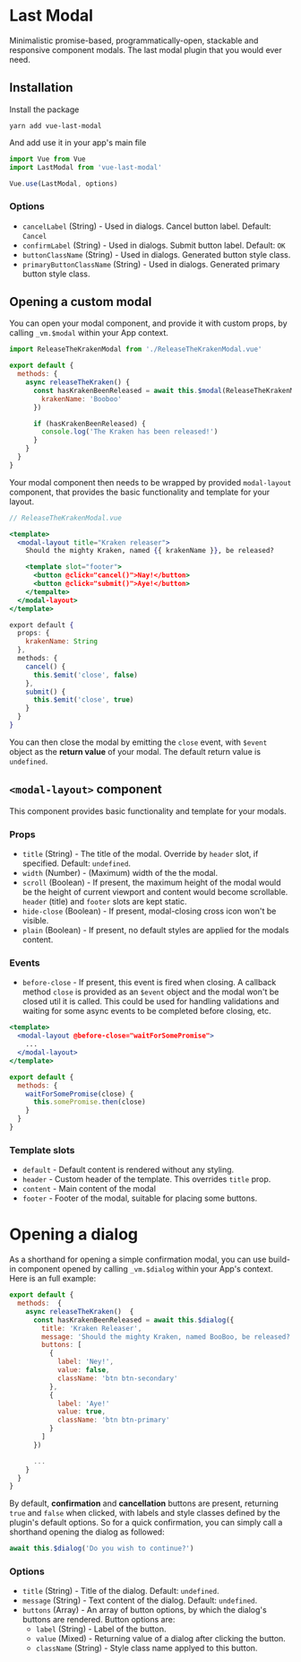 
# Last Modal
Minimalistic promise-based, programmatically-open, stackable and responsive component modals. The last modal plugin that you would ever need.

## Installation
Install the package

`yarn add vue-last-modal`

And add use it in your app's main file

```javascript
import Vue from Vue
import LastModal from 'vue-last-modal'

Vue.use(LastModal, options)
```
### Options
- `cancelLabel` (String) - Used in dialogs. Cancel button label. Default: `Cancel`
- `confirmLabel` (String) - Used in dialogs. Submit button label. Default: `OK`
- `buttonClassName` (String) - Used in dialogs. Generated button style class.
- `primaryButtonClassName` (String) - Used in dialogs. Generated primary button style class.


## Opening a custom modal
You can open your modal component, and provide it with custom props, by calling `_vm.$modal` within your App context.

```javascript
import ReleaseTheKrakenModal from './ReleaseTheKrakenModal.vue'

export default {
  methods: {
    async releaseTheKraken() {
      const hasKrakenBeenReleased = await this.$modal(ReleaseTheKrakenModal, {
        krakenName: 'Booboo'
      })

      if (hasKrakenBeenReleased) {
        console.log('The Kraken has been released!')
      }
    }
  }
}
```
Your modal component then needs to be wrapped by provided `modal-layout` component, that provides the basic functionality and template for your layout.

```jsx
// ReleaseTheKrakenModal.vue

<template>
  <modal-layout title="Kraken releaser">
    Should the mighty Kraken, named {{ krakenName }}, be released?

    <template slot="footer">
      <button @click="cancel()">Nay!</button>
      <button @click="submit()">Aye!</button>
    </tempalte>
  </modal-layout>
</template>

export default {
  props: {
    krakenName: String
  },
  methods: {
    cancel() {
      this.$emit('close', false)
    },
    submit() {
      this.$emit('close', true)
    }
  }
}
```
You can then close the modal by emitting the `close` event, with `$event` object as the **return value** of your modal. The default return value is `undefined`.

## `<modal-layout>` component
This component provides basic functionality and template for your modals.

### Props
- `title` (String) - The title of the modal. Override by `header` slot, if specified. Default: `undefined`.
- `width` (Number) - (Maximum) width of the the modal.
- `scroll` (Boolean) - If present, the maximum height of the modal would be the height of current viewport and content would become scrollable. `header` (title) and `footer` slots are kept static.
- `hide-close` (Boolean) - If present, modal-closing cross icon won't be visible.
- `plain` (Boolean) - If present, no default styles are applied for the modals content.

### Events
- `before-close` - If present, this event is fired when closing. A callback method `close` is provided as an `$event` object and the modal won't be closed util it is called. This could be used for handling validations and waiting for some async events to be completed before closing, etc.
```jsx
<template>
  <modal-layout @before-close="waitForSomePromise">
    ...
  </modal-layout>
</template>

export default {
  methods: {
    waitForSomePromise(close) {
      this.somePromise.then(close)
    }
  }
}
```

### Template slots
- `default` - Default content is rendered without any styling.
- `header` - Custom header of the template. This overrides `title` prop.
- `content` - Main content of the modal
- `footer` - Footer of the modal, suitable for placing some buttons.

# Opening a dialog
As a shorthand for opening a simple confirmation modal, you can use build-in component opened by calling `_vm.$dialog` within your App's context. Here is an full example:

```javascript
export default {
  methods:  {
    async releaseTheKraken()  {
      const hasKrakenBeenReleased = await this.$dialog({
        title: 'Kraken Releaser',
        message: 'Should the mighty Kraken, named BooBoo, be released?',
        buttons: [
          {
            label: 'Ney!',
            value: false,
            className: 'btn btn-secondary'
          },
          {
            label: 'Aye!'
            value: true,
            className: 'btn btn-primary'
          }
        ]
      })

      ...
    }
  }
}
```

By default, **confirmation** and **cancellation** buttons are present, returning `true` and `false` when clicked, with labels and style classes defined by the plugin's default options. So for a quick confirmation, you can simply call a shorthand opening the dialog as followed:

```javascript
await this.$dialog('Do you wish to continue?')
```


### Options
- `title` (String) - Title of the dialog. Default: `undefined`.
- `message` (String) - Text content of the dialog. Default: `undefined`.
- `buttons` (Array) - An array of button options, by which the dialog's buttons are rendered. Button options are:
  - `label` (String) - Label of the button.
  - `value` (Mixed) - Returning value of a dialog after clicking the button.
  - `className` (String) - Style class name applyed to this button.
